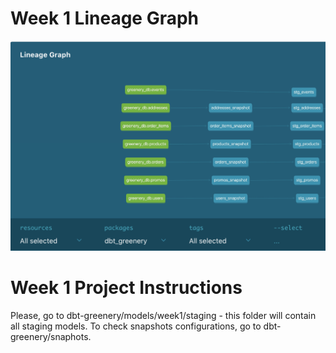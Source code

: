 # Week 1 Lineage Graph
![DBT](images/LineageGraphWeek1.png)
# Week 1 Project Instructions
Please, go to dbt-greenery/models/week1/staging - this folder will contain all staging models. To check snapshots configurations, go to dbt-greenery/snaphots. 